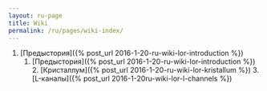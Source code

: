 ```yaml
---
layout: ru-page
title: Wiki
permalink: /ru/pages/wiki-index/
---
```


1. [Предыстория]({% post_url 2016-1-20-ru-wiki-lor-introduction %})
    1. [Предыстория]({% post_url 2016-1-20-ru-wiki-lor-introduction %})
		2. [Кристаллум]({% post_url 2016-1-20-ru-wiki-lor-kristallum %})
		3. [L-каналы]({% post_url 2016-1-20ru-wiki-lor-l-channels %})
